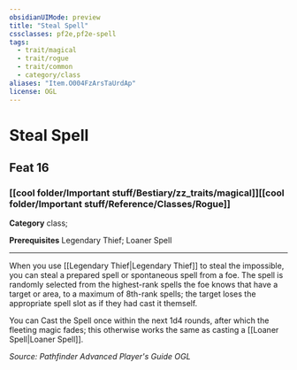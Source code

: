 ```yaml
---
obsidianUIMode: preview
title: "Steal Spell"
cssclasses: pf2e,pf2e-spell
tags:
  - trait/magical
  - trait/rogue
  - trait/common
  - category/class
aliases: "Item.O004FzArsTaUrdAp"
license: OGL
---
```

# Steal Spell
## Feat 16
### [[cool folder/Important stuff/Bestiary/zz_traits/magical]][[cool folder/Important stuff/Reference/Classes/Rogue]]

**Category** class; 



**Prerequisites** Legendary Thief; Loaner Spell
* * *
When you use [[Legendary Thief|Legendary Thief]] to steal the impossible, you can steal a prepared spell or spontaneous spell from a foe. The spell is randomly selected from the highest-rank spells the foe knows that have a target or area, to a maximum of 8th-rank spells; the target loses the appropriate spell slot as if they had cast it themself.

You can Cast the Spell once within the next 1d4 rounds, after which the fleeting magic fades; this otherwise works the same as casting a [[Loaner Spell|Loaner Spell]].

*Source: Pathfinder Advanced Player's Guide*
*OGL*